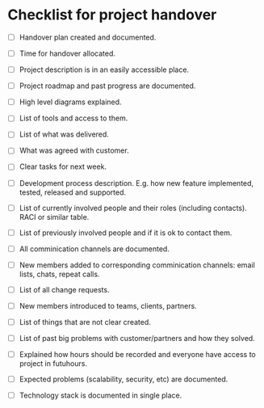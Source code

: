 
# Checklist for project handover

- [ ] Handover plan created and documented.
- [ ] Time for handover allocated.
- [ ] Project description is in an easily accessible place.
- [ ] Project roadmap and past progress are documented.
- [ ] High level diagrams explained.
- [ ] List of tools and access to them.
- [ ] List of what was delivered.
- [ ] What was agreed with customer.
- [ ] Clear tasks for next week.
- [ ] Development process description. E.g. how new feature implemented, tested, released and supported.
- [ ] List of currently involved people and their roles (including contacts). RACI or similar table.
- [ ] List of previously involved people and if it is ok to contact them.
- [ ] All comminication channels are documented. 
- [ ] New members added to corresponding comminication channels: email lists, chats, repeat calls.
- [ ] List of all change requests.
- [ ] New members introduced to teams, clients, partners.
- [ ] List of things that are not clear created.
- [ ] List of past big problems with customer/partners and how they solved.
- [ ] Explained how hours should be recorded and everyone have access to project in futuhours.
- [ ] Expected problems (scalability, security, etc) are documented.
- [ ] Technology stack is documented in single place.


